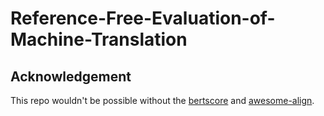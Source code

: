 # Reference-Free-Evaluation-of-Machine-Translation

## Acknowledgement
This repo wouldn't be possible without the [bertscore](https://github.com/Tiiiger/bert_score) and [awesome-align](https://github.com/neulab/awesome-align/tree/xlmr).